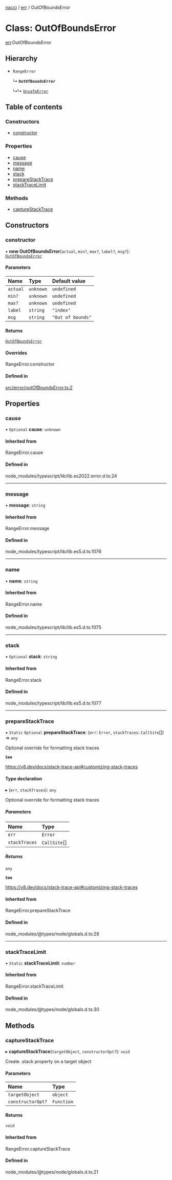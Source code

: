 [nacci](../README.md) / [err](../modules/err.md) / OutOfBoundsError

# Class: OutOfBoundsError

[err](../modules/err.md).OutOfBoundsError

## Hierarchy

- `RangeError`

  ↳ **`OutOfBoundsError`**

  ↳↳ [`UnsafeError`](err.UnsafeError.md)

## Table of contents

### Constructors

- [constructor](err.OutOfBoundsError.md#constructor)

### Properties

- [cause](err.OutOfBoundsError.md#cause)
- [message](err.OutOfBoundsError.md#message)
- [name](err.OutOfBoundsError.md#name)
- [stack](err.OutOfBoundsError.md#stack)
- [prepareStackTrace](err.OutOfBoundsError.md#preparestacktrace)
- [stackTraceLimit](err.OutOfBoundsError.md#stacktracelimit)

### Methods

- [captureStackTrace](err.OutOfBoundsError.md#capturestacktrace)

## Constructors

### constructor

• **new OutOfBoundsError**(`actual`, `min?`, `max?`, `label?`, `msg?`): [`OutOfBoundsError`](err.OutOfBoundsError.md)

#### Parameters

| Name     | Type      | Default value     |
| :------- | :-------- | :---------------- |
| `actual` | `unknown` | `undefined`       |
| `min?`   | `unknown` | `undefined`       |
| `max?`   | `unknown` | `undefined`       |
| `label`  | `string`  | `"index"`         |
| `msg`    | `string`  | `"Out of bounds"` |

#### Returns

[`OutOfBoundsError`](err.OutOfBoundsError.md)

#### Overrides

RangeError.constructor

#### Defined in

[src/error/outOfBoundsError.ts:2](https://github.com/havelessbemore/nacci/blob/68d5ad6/src/error/outOfBoundsError.ts#L2)

## Properties

### cause

• `Optional` **cause**: `unknown`

#### Inherited from

RangeError.cause

#### Defined in

node_modules/typescript/lib/lib.es2022.error.d.ts:24

---

### message

• **message**: `string`

#### Inherited from

RangeError.message

#### Defined in

node_modules/typescript/lib/lib.es5.d.ts:1076

---

### name

• **name**: `string`

#### Inherited from

RangeError.name

#### Defined in

node_modules/typescript/lib/lib.es5.d.ts:1075

---

### stack

• `Optional` **stack**: `string`

#### Inherited from

RangeError.stack

#### Defined in

node_modules/typescript/lib/lib.es5.d.ts:1077

---

### prepareStackTrace

▪ `Static` `Optional` **prepareStackTrace**: (`err`: `Error`, `stackTraces`: `CallSite`[]) => `any`

Optional override for formatting stack traces

**`See`**

https://v8.dev/docs/stack-trace-api#customizing-stack-traces

#### Type declaration

▸ (`err`, `stackTraces`): `any`

Optional override for formatting stack traces

##### Parameters

| Name          | Type         |
| :------------ | :----------- |
| `err`         | `Error`      |
| `stackTraces` | `CallSite`[] |

##### Returns

`any`

**`See`**

https://v8.dev/docs/stack-trace-api#customizing-stack-traces

#### Inherited from

RangeError.prepareStackTrace

#### Defined in

node_modules/@types/node/globals.d.ts:28

---

### stackTraceLimit

▪ `Static` **stackTraceLimit**: `number`

#### Inherited from

RangeError.stackTraceLimit

#### Defined in

node_modules/@types/node/globals.d.ts:30

## Methods

### captureStackTrace

▸ **captureStackTrace**(`targetObject`, `constructorOpt?`): `void`

Create .stack property on a target object

#### Parameters

| Name              | Type       |
| :---------------- | :--------- |
| `targetObject`    | `object`   |
| `constructorOpt?` | `Function` |

#### Returns

`void`

#### Inherited from

RangeError.captureStackTrace

#### Defined in

node_modules/@types/node/globals.d.ts:21
